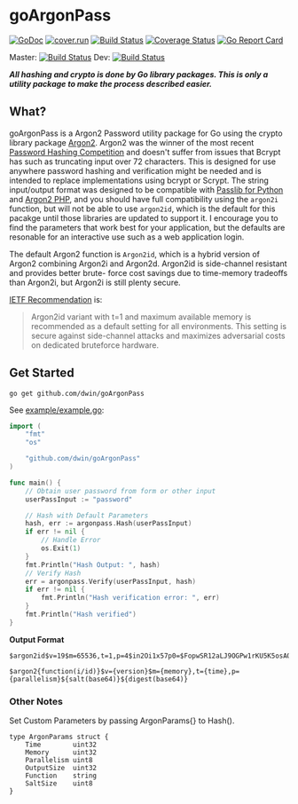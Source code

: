# goArgonPass

[![GoDoc](https://godoc.org/github.com/dwin/goArgonPass?status.svg)](https://godoc.org/github.com/dwin/goArgonPass)
[![cover.run](https://cover.run/go/github.com/dwin/goArgonPass.svg?style=flat&tag=golang-1.10)](https://cover.run/go?tag=golang-1.10&repo=github.com%2Fdwin%2FgoArgonPass)
[![Build Status](https://travis-ci.org/dwin/goArgonPass.svg?branch=master)](https://travis-ci.org/dwin/goArgonPass)
[![Coverage Status](https://coveralls.io/repos/github/dwin/goArgonPass/badge.svg?branch=master)](https://coveralls.io/github/dwin/goArgonPass?branch=master)
[![Go Report Card](https://goreportcard.com/badge/github.com/dwin/goArgonPass)](https://goreportcard.com/report/github.com/dwin/goArgonPass)

Master: [![Build Status](https://drone.github.dlsmi.com/api/badges/dwin/goArgonPass/status.svg)](https://drone.github.dlsmi.com/dwin/goArgonPass)
Dev: [![Build Status](https://drone.github.dlsmi.com/api/badges/dwin/goArgonPass/status.svg?ref=/refs/heads/dev)](https://drone.github.dlsmi.com/dwin/goArgonPass)

**_All hashing and crypto is done by Go library packages. This is only a utility package to make the process described easier._**

## What?

goArgonPass is a Argon2 Password utility package for Go using the crypto library package [Argon2](https://godoc.org/golang.org/x/crypto/argon2). Argon2 was the winner of the most recent [Password Hashing Competition](https://password-hashing.net/#phc) and doesn't suffer from issues that Bcrypt has such as truncating input over 72 characters. This is designed for use anywhere password hashing and verification might be needed and is intended to replace implementations using bcrypt or Scrypt. The string input/output format was designed to be compatible with [Passlib for Python](https://passlib.readthedocs.io/en/stable/lib/passlib.hash.argon2.html) and [Argon2 PHP](https://wiki.php.net/rfc/argon2_password_hash), and you should have full compatibility using the `argon2i` function, but will not be able to use `argon2id`, which is the default for this pacakge until those libraries are updated to support it. I encourage you to find the parameters that work best for your application, but the defaults are resonable for an interactive use such as a web application login.

The default Argon2 function is `Argon2id`, which is a hybrid version of Argon2 combining Argon2i and Argon2d. Argon2id is side-channel resistant and provides better brute- force cost savings due to time-memory tradeoffs than Argon2i, but Argon2i is still plenty secure.

[IETF Recommendation](https://tools.ietf.org/html/draft-irtf-cfrg-argon2-03#section-9.4) is:

> Argon2id variant with t=1 and maximum available memory is recommended as a default setting for all environments. This setting is secure against side-channel attacks and maximizes adversarial costs on dedicated bruteforce hardware.

## Get Started

```
go get github.com/dwin/goArgonPass
```

See [example/example.go](https://github.com/dwin/goArgonPass/blob/master/example/example.go):

```go
import (
	"fmt"
	"os"

	"github.com/dwin/goArgonPass"
)

func main() {
	// Obtain user password from form or other input
	userPassInput := "password"

	// Hash with Default Parameters
	hash, err := argonpass.Hash(userPassInput)
	if err != nil {
		// Handle Error
		os.Exit(1)
	}
	fmt.Println("Hash Output: ", hash)
	// Verify Hash
	err = argonpass.Verify(userPassInput, hash)
	if err != nil {
		fmt.Println("Hash verification error: ", err)
	}
	fmt.Println("Hash verified")
}

```

**Output Format**

```
$argon2id$v=19$m=65536,t=1,p=4$in2Oi1x57p0=$FopwSR12aLJ9OGPw1rKU5K5osAOGxOJzxC/shk+i850=

$argon2{function(i/id)}$v={version}$m={memory},t={time},p={parallelism}${salt(base64)}${digest(base64)}
```

### Other Notes

Set Custom Parameters by passing ArgonParams{} to Hash().

```
type ArgonParams struct {
	Time        uint32
	Memory      uint32
	Parallelism uint8
	OutputSize  uint32
	Function    string
	SaltSize    uint8
}
```
